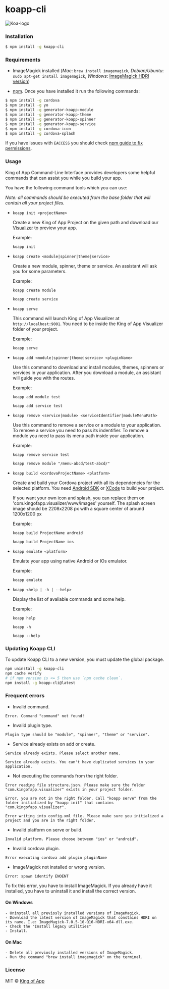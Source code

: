 # koapp-cli

![Koa-logo](https://s3-eu-west-1.amazonaws.com/images.kingofapp.com/logo/logo%2Bking%403x.png)

### Installation

```bash
$ npm install -g koapp-cli
```
### Requirements
- ImageMagick installed (*Mac*: `brew install imagemagick`, *Debian/Ubuntu*: `sudo apt-get install imagemagick`, *Windows*: [ImageMagick HDRI version](http://www.imagemagick.org/script/binary-releases.php#windows))

- [npm](https://www.npmjs.com/). Once you have installed it run the following commands:
```bash
$ npm install -g cordova
$ npm install -g yo
$ npm install -g generator-koapp-module
$ npm install -g generator-koapp-theme
$ npm install -g generator-koapp-spinner
$ npm install -g generator-koapp-service
$ npm install -g cordova-icon
$ npm install -g cordova-splash
```

If you have issues with ``EACCESS`` you should check [npm guide to fix permissions](https://docs.npmjs.com/getting-started/fixing-npm-permissions).


### Usage

King of App Command-Line Interface provides developers some helpful commands that can assist you while you build your app.

You have the following command tools which you can use:

*Note: all commands should be executed from the base folder that will contain all your project files.*

* ``koapp init <projectName>``

  Create a new King of App Project on the given path and download our [Visualizer]('http://docs.kingofapp.com/visualizer') to preview your app.

  Example:
  ~~~
  koapp init
  ~~~

* ``koapp create <module|spinner|theme|service>``

  Create a new module, spinner, theme or service. An assistant will ask you for some parameters.

  Example:
  ~~~
  koapp create module

  koapp create service
  ~~~

* ``koapp serve``

  This command will launch King of App Visualizer at ```http://localhost:9001```. You need to be inside the King of App Visualizer folder of your project.

  Example:
  ~~~
  koapp serve
  ~~~

* ``koapp add <module|spinner|theme|service> <pluginName>``

  Use this command to download and install modules, themes, spinners or services in your application. After you download a module, an assistant will guide you with the routes.

  Example:
  ~~~
  koapp add module test

  koapp add service test
  ~~~

* ``koapp remove <service|module> <serviceIdentifier|moduleMenuPath>``

  Use this command to remove a service or a module to your application. To remove a service you need to pass its indentifier. To remove a module you need to pass its menu path inside your application.

  Example:
  ~~~
  koapp remove service test

  koapp remove module "/menu-abcd/test-abcd/"
  ~~~

* ``koapp build <cordovaProjectName> <platform>``

  Create and build your Cordova project with all its dependencies for the selected platform. You need [Android SDK](https://developer.android.com/studio/index.html?hl=es-419) or [XCode](https://developer.apple.com/xcode/) to build your project.

  If you want your own icon and splash, you can replace them on 'com.kingofapp.visualizer/www/images' yourself. The splash screen image should be 2208x2208 px with a square center of around 1200x1200 px

  Example:
  ~~~
  koapp build ProjectName android

  koapp build ProjectName ios
  ~~~

* ``koapp emulate <platform>``

  Emulate your app using native Android or IOs emulator.

  Example:
  ~~~
  koapp emulate
  ~~~

* ``koapp <help | -h | --help>``

  Display the list of avaliable commands and some help.

  Example:
  ~~~
  koapp help

  koapp -h

  koapp --help
  ~~~

### Updating Koapp CLI

To update Koapp CLI to a new version, you must update the global package.

```bash
npm uninstall -g koapp-cli
npm cache verify
# if npm version is <= 5 then use `npm cache clean`.
npm install -g koapp-cli@latest
```

### Frequent errors

  - Invalid command.
  ~~~
  Error. Command "command" not found!
  ~~~

  - Invalid plugin type.
  ~~~
  Plugin type should be "module", "spinner", "theme" or "service".
  ~~~

  - Service already exists on add or create.
  ~~~
  Service already exists. Please select another name.

  Service already exists. You can't have duplicated services in your application.
  ~~~

  - Not executing the commands from the right folder.
  ~~~
  Error reading file structure.json. Please make sure the folder "com.kingofapp.visualizer" exists in your project folder.

  Error, you are not in the right folder. Call "koapp serve" from the folder initialized by "koapp init" that contains "com.kingofapp.visualizer".

  Error writing into config.xml file. Please make sure you initialized a project and you are in the right folder.
  ~~~

  - Invalid platform on serve or build.
  ~~~
  Invalid platform. Please choose between "ios" or "android".
  ~~~

  - Invalid cordova plugin.
  ~~~
  Error executing cordova add plugin pluginName
  ~~~

  - ImageMagick not installed or wrong version.
  ~~~
  Error: spawn identify ENOENT
  ~~~

  To fix this error, you have to install ImageMagick. If you already have it installed, you have to uninstall it and install the correct version.

  #### On Windows
    - Uninstall all previosly installed versions of ImageMagick.
    - Download the latest version of ImageMagick that constains HDRI on its name. I.e: ImageMagick-7.0.5-10-Q16-HDRI-x64-dll.exe.
    - Check the "Install legacy utilities"
    - Install.

  #### On Mac
    - Delete all previosly installed versions of ImageMagick.
    - Run the command "brew install imagemagick" on the terminal.

### License
MIT © [King of App](https://github.com/KingofApp)
